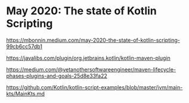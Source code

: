# May 2020: The state of Kotlin Scripting

https://mbonnin.medium.com/may-2020-the-state-of-kotlin-scripting-99cb6cc57db1


https://javalibs.com/plugin/org.jetbrains.kotlin/kotlin-maven-plugin

https://medium.com/@yetanothersoftwareengineer/maven-lifecycle-phases-plugins-and-goals-25d8e33fa22

https://github.com/Kotlin/kotlin-script-examples/blob/master/jvm/main-kts/MainKts.md
